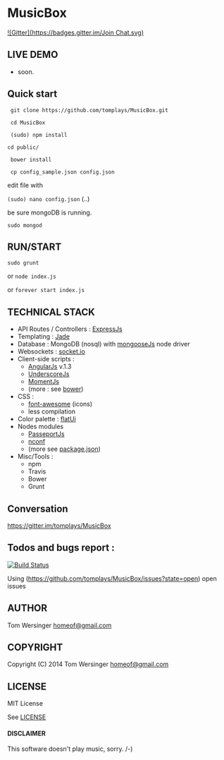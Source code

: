 MusicBox
========
[![Gitter](https://badges.gitter.im/Join Chat.svg)](https://gitter.im/tomplays/MusicBox?utm_source=badge&utm_medium=badge&utm_campaign=pr-badge&utm_content=badge)

## LIVE DEMO
  
  * soon.

## Quick start

` git clone https://github.com/tomplays/MusicBox.git`

` cd MusicBox`

` (sudo) npm install`

` cd public/ `

` bower install` 

` cp config_sample.json config.json`

edit file with 

`(sudo) nano config.json`  (..)

be sure mongoDB is running.

`sudo mongod`


## RUN/START 


`sudo grunt`

or `node index.js`

or `forever start index.js`


##  TECHNICAL STACK


- API Routes / Controllers : [ExpressJs](http://expressjs.com/)
- Templating : [Jade](http://jade-lang.com/) 
- Database : MongoDB (nosql) with [mongooseJs](http://mongoosejs.com/) node driver
- Websockets : [socket.io](http://socket.io/)
- Client-side scripts : 
  - [AngularJs](https://angularjs.org/) v.1.3
  - [UnderscoreJs](http://underscorejs.org/)
  - [MomentJs](http://momentjs.com/)
  - (more : see [bower](https://github.com/tomplays/MusicBox/blob/master/public/bower.json))
- CSS : 
  - [font-awesome](http://fortawesome.github.io/Font-Awesome/) (icons)
  - less compilation
- Color palette : [flatUi](http://flatuicolors.com/)
- Nodes modules 
  - [PasseportJs](http://passportjs.org/)
  - [nconf](https://github.com/flatiron/nconf)
  - (more see [package.json](https://github.com/tomplays/MusicBox/blob/master/package.json))
- Misc/Tools :
  - npm
  - Travis
  - Bower
  - Grunt

## Conversation 

https://gitter.im/tomplays/MusicBox

## Todos and bugs report :

[![Build Status](https://travis-ci.org/tomplays/MusicBox.png?branch=master)](https://travis-ci.org/tomplays/MusicBox)


Using (https://github.com/tomplays/MusicBox/issues?state=open) open issues

## AUTHOR

Tom Wersinger <homeof@gmail.com>

## COPYRIGHT

Copyright (C) 2014 Tom Wersinger <homeof@gmail.com>

## LICENSE

MIT License

See [LICENSE](https://github.com/tomplays/MusicBox/blob/master/LICENSE.md)

#### DISCLAIMER

This software doesn't play music, sorry.
/-)